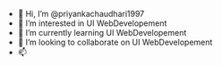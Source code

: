 - 👋 Hi, I’m @priyankachaudhari1997
- 👀 I’m interested in UI WebDevelopement 
- 🌱 I’m currently learning UI WebDevelopement
- 💞️ I’m looking to collaborate on UI WebDevelopement
- 📫 

<!---
priyankachaudhari1997/priyankachaudhari1997 is a ✨ special ✨ repository because its `README.md` (this file) appears on your GitHub profile.
You can click the Preview link to take a look at your changes.
--->
